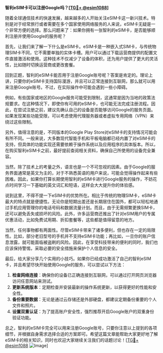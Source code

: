 **智利eSIM卡可以注册Google吗？[[TG💪+ @esim1088](https://t.me/s/esim1088)]**

随着全球通信技术的快速发展，越来越多的人开始关注eSIM卡这一新兴技术。特别是对于经常旅行或者需要在多个国家使用网络服务的人来说，eSIM卡无疑是一个非常方便的选择。那么问题来了：如果你拥有一张智利的eSIM卡，是否能够顺利注册并使用Google的服务呢？

首先，让我们来了解一下什么是eSIM卡。eSIM卡是一种嵌入式SIM卡，与传统物理SIM卡不同，它不需要单独的实体卡槽。用户可以通过下载运营商提供的配置文件直接激活和使用。这种技术不仅减少了设备的体积，还为用户提供了更大的灵活性，比如随时切换运营商或更改套餐。

回到正题，智利的eSIM卡能否用于注册Google账号呢？答案是肯定的。理论上讲，只要你的eSIM卡支持国际漫游，并且可以正常连接到互联网，那么就可以用来注册Google账号。不过，在实际操作中可能会遇到一些小障碍。

例如，有些国家或地区的Google服务可能受到限制，这通常是因为当地的政策法规要求。在这种情况下，即使你有可用的eSIM卡，也可能无法完成注册流程。因此，在尝试注册之前，建议先确认自己的设备是否能够访问Google的服务页面。如果发现某些功能受限，可以考虑使用代理服务器或者虚拟专用网络（VPN）来绕过这些限制。

另外，值得注意的是，不同版本的Google Play Store对eSIM卡的支持情况可能会有所不同。一般来说，大多数现代智能手机和平板电脑都已经内置了对eSIM卡的支持，但具体的功能实现还需要依赖于操作系统以及应用程序的具体版本。所以，在购买智利eSIM卡之前，最好提前查阅相关资料，确保自己所使用的设备完全兼容。

当然，除了技术上的考量之外，语言也是一个不可忽视的因素。由于Google的服务界面通常是英文为主的，对于不熟悉英语的用户来说，可能会觉得操作起来有些困难。因此，如果你打算长期使用智利的eSIM卡进行Google服务的操作，不妨花点时间学习一下基础的英文词汇和短语，这样会大大提升你的体验感。

说到这里，不得不提一下eSIM卡的优势所在。相比于传统的物理SIM卡，eSIM卡最大的特点就是便捷性。无论你是短期出差还是长期居住在国外，都可以轻松地通过手机应用管理你的电话号码和数据流量计划。而且，由于无需频繁更换SIM卡，还可以避免丢失或损坏的风险。此外，许多运营商还推出了针对eSIM用户的专属优惠活动，比如免费试用期、折扣套餐等，这些都是值得留意的地方。

当然，任何事物都有两面性。尽管eSIM卡带来了诸多便利，但也存在一定的局限性。比如，部分老旧型号的手机并不支持eSIM卡功能；再比如，一旦你的账户信息泄露，就可能面临被盗刷的风险。因此，在享受科技带来的便利的同时，我们也应该保持警惕，采取必要的安全措施来保护个人信息的安全。

最后，给大家分享几个实用的小技巧。如果你已经成功激活了自己的智利eSIM卡，并且希望尽快开始使用Google的服务，可以尝试以下方法：

1. **检查网络连接**：确保你的设备已正确连接到互联网，可以通过打开网页浏览器访问任意网站来测试。
2. **更新系统版本**：定期检查并安装最新的操作系统更新，以获得更好的性能和安全性。
3. **备份重要数据**：无论是通过云存储还是外部硬盘，都建议定期备份重要的个人文件和照片。
4. **设置双重认证**：为了提高账户安全性，强烈推荐开启Google账户的双重身份验证功能。

总之，智利的eSIM卡完全可以用来注册Google账号，只要你注意以上提到的各项细节，并根据自身需求选择合适的方案即可。希望这篇文章能帮助大家更好地了解eSIM卡的相关知识，同时也欢迎大家继续关注我们的话题讨论！[[TG💪+ @esim1088](https://t.me/s/esim1088) ![Image](https://i.postimg.cc/4NQfJmqS/Snipaste-2025-05-13-00-14-12.png)]